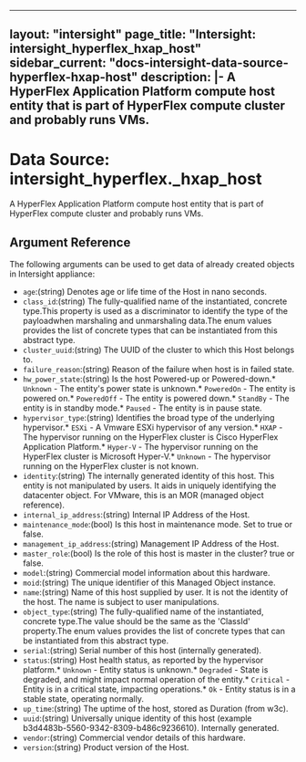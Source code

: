 
---
layout: "intersight"
page_title: "Intersight: intersight_hyperflex_hxap_host"
sidebar_current: "docs-intersight-data-source-hyperflex-hxap-host"
description: |-
A HyperFlex Application Platform compute host entity that is part of HyperFlex compute cluster and probably runs VMs.
---

# Data Source: intersight_hyperflex._hxap_host
A HyperFlex Application Platform compute host entity that is part of HyperFlex compute cluster and probably runs VMs.
## Argument Reference
The following arguments can be used to get data of already created objects in Intersight appliance:
* `age`:(string) Denotes age or life time of the Host in nano seconds. 
* `class_id`:(string) The fully-qualified name of the instantiated, concrete type.This property is used as a discriminator to identify the type of the payloadwhen marshaling and unmarshaling data.The enum values provides the list of concrete types that can be instantiated from this abstract type. 
* `cluster_uuid`:(string) The UUID of the cluster to which this Host belongs to. 
* `failure_reason`:(string) Reason of the failure when host is in failed state. 
* `hw_power_state`:(string) Is the host Powered-up or Powered-down.* `Unknown` - The entity's power state is unknown.* `PoweredOn` - The entity is powered on.* `PoweredOff` - The entity is powered down.* `StandBy` - The entity is in standby mode.* `Paused` - The entity is in pause state. 
* `hypervisor_type`:(string) Identifies the broad type of the underlying hypervisor.* `ESXi` - A Vmware ESXi hypervisor of any version.* `HXAP` - The hypervisor running on the HyperFlex cluster is Cisco HyperFlex Application Platform.* `Hyper-V` - The hypervisor running on the HyperFlex cluster is Microsoft Hyper-V.* `Unknown` - The hypervisor running on the HyperFlex cluster is not known. 
* `identity`:(string) The internally generated identity of this host. This entity is not manipulated by users. It aids in uniquely identifying the datacenter object. For VMware, this is an MOR (managed object reference). 
* `internal_ip_address`:(string) Internal IP Address of the Host. 
* `maintenance_mode`:(bool) Is this host in maintenance mode. Set to true or false. 
* `management_ip_address`:(string) Management IP Address of the Host. 
* `master_role`:(bool) Is the role of this host is master in the cluster? true or false. 
* `model`:(string) Commercial model information about this hardware. 
* `moid`:(string) The unique identifier of this Managed Object instance. 
* `name`:(string) Name of this host supplied by user. It is not the identity of the host. The name is subject to user manipulations. 
* `object_type`:(string) The fully-qualified name of the instantiated, concrete type.The value should be the same as the 'ClassId' property.The enum values provides the list of concrete types that can be instantiated from this abstract type. 
* `serial`:(string) Serial number of this host (internally generated). 
* `status`:(string) Host health status, as reported by the hypervisor platform.* `Unknown` - Entity status is unknown.* `Degraded` - State is degraded, and might impact normal operation of the entity.* `Critical` - Entity is in a critical state, impacting operations.* `Ok` - Entity status is in a stable state, operating normally. 
* `up_time`:(string) The uptime of the host, stored as Duration (from w3c). 
* `uuid`:(string) Universally unique identity of this host (example b3d4483b-5560-9342-8309-b486c9236610). Internally generated. 
* `vendor`:(string) Commercial vendor details of this hardware. 
* `version`:(string) Product version of the Host. 
